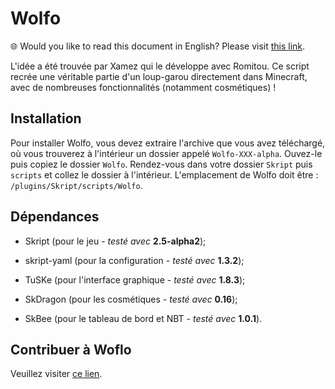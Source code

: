 # Wolfo

🌐 Would you like to read this document in English? Please visit [this link](https://github.com/Romitou/Wolfo/blob/master/README_EN.md).

L'idée a été trouvée par Xamez qui le développe avec Romitou.
Ce script recrée une véritable partie d'un loup-garou directement dans Minecraft, avec de nombreuses fonctionnalités (notamment cosmétiques) !

## Installation

Pour installer Wolfo, vous devez extraire l'archive que vous avez téléchargé, où vous trouverez à l'intérieur un dossier appelé `Wolfo-XXX-alpha`. Ouvez-le puis copiez le dossier `Wolfo`. Rendez-vous dans votre dossier `Skript` puis `scripts` et collez le dossier à l'intérieur. L'emplacement de Wolfo doit être : `/plugins/Skript/scripts/Wolfo`.

## Dépendances

- Skript (pour le jeu - *testé avec* **2.5-alpha2**);

- skript-yaml (pour la configuration - *testé avec* **1.3.2**);

- TuSKe (pour l'interface graphique - *testé avec* **1.8.3**);

- SkDragon (pour les cosmétiques - *testé avec* **0.16**);

- SkBee (pour le tableau de bord et NBT - *testé avec* **1.0.1**).

## Contribuer à Woflo

Veuillez visiter [ce lien](https://github.com/Romitou/Wolfo/blob/master/CONTRIBUTING.md).
